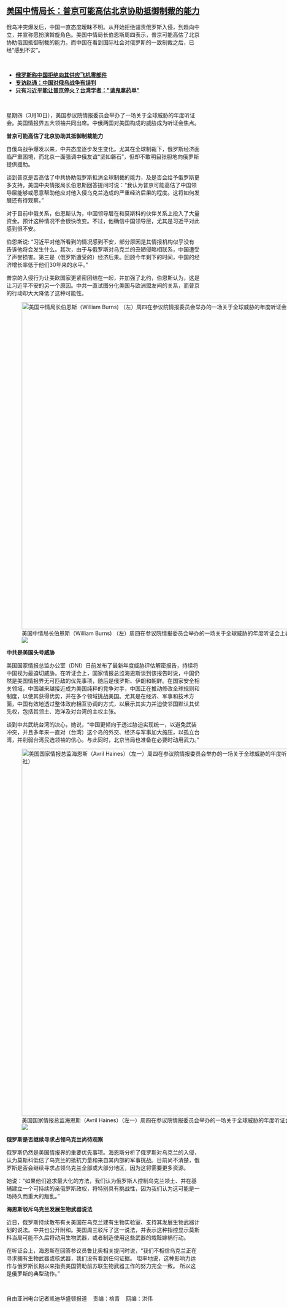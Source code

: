 <!--1646949697000-->
[美国中情局长：普京可能高估北京协助抵御制裁的能力](https://www.rfa.org/mandarin/yataibaodao/junshiwaijiao/kw-03102022100832.html)
------

<p>俄乌冲突爆发后，中国一直态度暧昧不明。从开始拒绝谴责俄罗斯入侵，到趋向中立，并宣称愿扮演斡旋角色。美国中情局长伯恩斯周四表示，普京可能高估了北京协助俄国抵御制裁的能力。而中国在看到国际社会对俄罗斯的一致制裁之后，已经“感到不安”。</p><p><br/></p><ul><li><a href="https://www.rfa.org/mandarin/Xinwen/9-03102022143529.html"><strong>俄罗斯称中国拒绝向其供应飞机零部件</strong></a></li><li><strong><a href="https://www.rfa.org/mandarin/yataibaodao/gangtai/rc-03092022162017.html">专访赵通：中国对俄乌战争有误判</a></strong></li><li><strong><a href="https://www.rfa.org/mandarin/yataibaodao/junshiwaijiao/hx2-03082022082634.html">只有习近平能让普京停火？台湾学者："请鬼拿药单"</a></strong></li></ul><p><br/></p><p>星期四（<span>3</span><span>月</span><span>10</span><span>日），美国参议院情报委员会举办了一场关于全球威胁的年度听证会。美国情报界五大领袖共同出席。中俄两国对美国构成的威胁成为听证会焦点。</span></p><p><strong>普京可能高估了北京协助其抵御制裁能力</strong></p><p><span>自俄乌战争爆发以来，中共态度逐步发生变化。尤其在全球制裁下，俄罗斯经济面临严重困境，而北京一面强调中俄友谊“坚如磐石”，但却不敢明目张胆地向俄罗斯提供援助。</span></p><p><span>谈到普京是否高估了中共协助俄罗斯抵消全球制裁的能力，及是否会给予俄罗斯更多支持，美国中央情报局长伯恩斯回答提问时说：“我认为普京可能高估了中国领导层能够或愿意帮助他应对他入侵乌克兰造成的严重经济后果的程度。这将如何发展还有待观察。”</span></p><p><span>对于目前中俄关系，伯恩斯认为，中国领导层在和莫斯科的伙伴关系上投入了大量资金。预计这种情况不会很快改变。不过，他确信中国领导层，尤其是习近平对此感到很不安。</span></p><p><span>伯恩斯说</span><span>: </span><span>“习近平对他所看到的情况感到不安，部分原因是其情报机构似乎没有告诉他将会发生什么。其次，由于与俄罗斯对乌克兰的丑陋侵略相联系，中国遭受了声誉损害。第三是（俄罗斯遭受的）经济后果。回顾今年剩下的时间，中国的经济增长率低于他们</span><span>30</span><span>年来的水平。”</span></p><p><span>普京的入侵行为让美欧国家更紧密团结在一起，并加强了北约，伯恩斯认为，这是让习近平不安的另一个原因。中共一直试图分化美国与欧洲盟友间的关系，而普京的行动却大大降低了这种可能性。</span></p><p><span><figure class="image-richtext image-inline captioned" style="width:1280px;"><img alt="美国中情局长伯恩斯（William Burns) （左）周四在参议院情报委员会举办的一场关于全球威胁的年度听证会上表示，普京可能高估了北京协助抵御制裁的能力。（美联社）" height="853" src="https://www.rfa.org/mandarin/yataibaodao/junshiwaijiao/kw-03102022100832.html/kw0310z.jpg/@@images/517087f9-c911-4237-9183-7989d020f6e6.jpeg" title="kw0310z.jpg" width="1280"/><figcaption class="image-caption">美国中情局长伯恩斯（William Burns) （左）周四在参议院情报委员会举办的一场关于全球威胁的年度听证会上表示，普京可能高估了北京协助抵御制裁的能力。（美联社）</figcaption><small></small><div id="zoomattribute"><a data-caption="美国中情局长伯恩斯（William Burns) （左）周四在参议院情报委员会举办的一场关于全球威胁的年度听证会上表示，普京可能高估了北京协助抵御制裁的能力。（美联社）" data-fancybox="" href="https://www.rfa.org/mandarin/yataibaodao/junshiwaijiao/kw-03102022100832.html/kw0310z.jpg" id="single_image" title="美国中情局长伯恩斯（William Burns) （左）周四在参议院情报委员会举办的一场关于全球威胁的年度听证会上表示，普京可能高估了北京协助抵御制裁的能力。（美联社）"><img src="/++plone++rfa-resources/img/icon-zoom.png"/></a></div></figure></span></p><p><strong>中共是美国头号威胁</strong></p><p><span>美国国家情报总监办公室（</span><span>DNI</span><span>）日前发布了最新年度威胁评估解密报告，持续将中国视为最迫切威胁。在听证会上，国家情报总监海恩斯谈到该报告时说，中国仍然是美国情报界</span><span>无可匹敌</span><span>的优先事项，随后是俄罗斯、伊朗和朝鲜。在国家安全相关领域，中国越来越接近成为美国纯粹的竞争对手，中国正在推动修改全球规则和制度，以使其获得优势，并在多个领域挑战美国。尤其是在经济、军事和技术方面，中国有效地透过整体政府相互协调的方式，以展示其实力并迫使邻国默认其优先权，包括其领土、海洋及对台湾的主权主张。</span></p><p><span>谈到中共武统台湾的决心，她说，“中国更倾向于透过胁迫实现统一，以避免武装冲突，并且多年来一直对（台湾）这个岛的外交、经济与军事加大施压，以孤立台湾，并削弱台湾民选领袖的信心。与此同时，北京当局也准备在必要时动用武力。”</span></p><p><span><figure class="image-richtext image-inline captioned" style="width:1280px;"><img alt="美国国家情报总监海恩斯（Avril Haines）（左一）周四在参议院情报委员会举办的一场关于全球威胁的年度听证会上表示，中国仍然是美国情报界无可匹敌的优先事项，随后是俄罗斯、伊朗和朝鲜。（美联社）" height="958" src="https://www.rfa.org/mandarin/yataibaodao/junshiwaijiao/kw-03102022100832.html/kw0310y.jpg/@@images/9281eec6-2352-4479-a75c-4f1340100004.jpeg" title="kw0310y.jpg" width="1280"/><figcaption class="image-caption">美国国家情报总监海恩斯（Avril Haines）（左一）周四在参议院情报委员会举办的一场关于全球威胁的年度听证会上表示，中国仍然是美国情报界无可匹敌的优先事项，随后是俄罗斯、伊朗和朝鲜。（美联社）</figcaption><small></small><div id="zoomattribute"><a data-caption="美国国家情报总监海恩斯（Avril Haines）（左一）周四在参议院情报委员会举办的一场关于全球威胁的年度听证会上表示，中国仍然是美国情报界无可匹敌的优先事项，随后是俄罗斯、伊朗和朝鲜。（美联社）" data-fancybox="" href="https://www.rfa.org/mandarin/yataibaodao/junshiwaijiao/kw-03102022100832.html/kw0310y.jpg" id="single_image" title="美国国家情报总监海恩斯（Avril Haines）（左一）周四在参议院情报委员会举办的一场关于全球威胁的年度听证会上表示，中国仍然是美国情报界无可匹敌的优先事项，随后是俄罗斯、伊朗和朝鲜。（美联社）"><img src="/++plone++rfa-resources/img/icon-zoom.png"/></a></div></figure></span></p><p><strong>俄罗斯是否继续寻求占领乌克兰尚待观察</strong></p><p><span>俄罗斯仍然是美国情报界的重要优先事项。海恩斯分析了俄罗斯对乌克兰的入侵，认为莫斯科低估了乌克兰的抵抗力量和来自其内部的军事挑战。目前尚不清楚，俄罗斯是否会继续寻求占领乌克兰全部或大部分地区，因为这将需要更多资源。</span></p><p><span>她说：“如果他们追求最大化的方法，我们认为俄罗斯人控制乌克兰领土、并在基辅建立一个可持续的亲俄罗斯政权，将特别具有挑战性，因为我们认为这可能是一场持久而重大的叛乱。”</span></p><p><strong>海恩斯驳斥乌克兰发展生物武器说法</strong></p><p><span>近日，俄罗斯持续散布有关美国在乌克兰建有生物实验室、支持其发展生物武器计划的说法。中共也公开附和。美国周三驳斥了这一说法，并表示这种指控显示莫斯科当局可能不久后将动用生物武器，或者制造使用这些武器的栽赃嫁祸行动。</span></p><p><span>在听证会上，海恩斯在回答参议员鲁比奥相关提问时说，“我们不相信乌克兰正在寻求拥有生物武器或核武器，我们没有看到任何证据。</span><span> <span>坦率地说，这种影响力运作与俄罗斯长期以来指责美国赞助前苏联生物武器工作的努力完全一致。</span></span><span> <span>所以这是俄罗斯的典型动作。”</span></span></p><p><br/></p><p><span>自由亚洲电台记者凯迪华盛顿报道    责编：梒青    网编：洪伟<br/></span></p>
